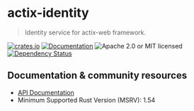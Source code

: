 # actix-identity

> Identity service for actix-web framework.

[![crates.io](https://img.shields.io/crates/v/actix-identity?label=latest)](https://crates.io/crates/actix-identity)
[![Documentation](https://docs.rs/actix-identity/badge.svg?version=0.4.0)](https://docs.rs/actix-identity/0.4.0)
![Apache 2.0 or MIT licensed](https://img.shields.io/crates/l/actix-identity)
[![Dependency Status](https://deps.rs/crate/actix-identity/0.4.0/status.svg)](https://deps.rs/crate/actix-identity/0.4.0)

## Documentation & community resources

* [API Documentation](https://docs.rs/actix-identity)
* Minimum Supported Rust Version (MSRV): 1.54
